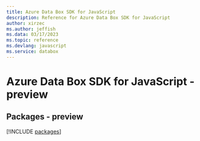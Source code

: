 ```yaml
---
title: Azure Data Box SDK for JavaScript
description: Reference for Azure Data Box SDK for JavaScript
author: xirzec
ms.author: jeffish
ms.data: 03/17/2023
ms.topic: reference
ms.devlang: javascript
ms.service: databox
---
```

# Azure Data Box SDK for JavaScript - preview
## Packages - preview
[!INCLUDE [packages](data-box-index.md)]